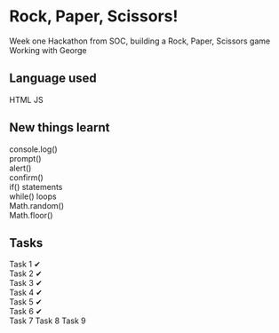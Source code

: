 # Rock, Paper, Scissors!

Week one Hackathon from SOC, building a Rock, Paper, Scissors game  
Working with George

## Language used
HTML
JS

## New things learnt
console.log()  
prompt()  
alert()  
confirm()  
if() statements  
while() loops  
Math.random()  
Math.floor()  

## Tasks
Task 1 ✔  
Task 2 ✔  
Task 3 ✔  
Task 4 ✔  
Task 5 ✔  
Task 6 ✔  
Task 7
Task 8
Task 9
